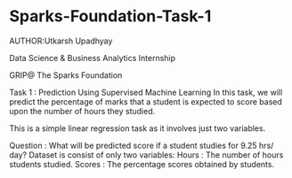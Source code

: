 # Sparks-Foundation-Task-1
AUTHOR:Utkarsh Upadhyay

Data Science & Business Analytics Internship

GRIP@ The Sparks Foundation



Task 1 : Prediction Using Supervised Machine Learning
In this task, we will predict the percentage of marks that a student is expected to score based upon the number of hours they studied.

This is a simple linear regression task as it involves just two variables.

Question : What will be predicted score if a student studies for 9.25 hrs/ day? Dataset is consist of only two variables: Hours : The number of hours students studied. Scores : The percentage scores obtained by students.
